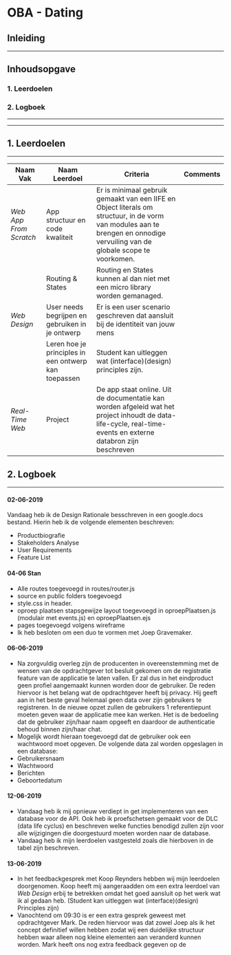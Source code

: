 # OBA - Dating 

## Inleiding
---





## Inhoudsopgave

### 1. Leerdoelen
### 2. Logboek

---
---

## 1. Leerdoelen
---
| Naam Vak | Naam Leerdoel | Criteria | Comments |
| ----------- | ----------------- | -------- | ------ |
| *Web App From Scratch* | App structuur en code kwaliteit | Er is minimaal gebruik gemaakt van een IIFE en Object literals om structuur, in de vorm van modules aan te brengen en onnodige vervuiling van de globale scope te voorkomen. | 
| | Routing & States | Routing en States kunnen al dan niet met een micro library worden gemanaged. | 
| *Web Design* | User needs begrijpen en gebruiken in je ontwerp | Er is een user scenario geschreven dat aansluit bij de identiteit van jouw mens | | 
| | Leren hoe je principles in een ontwerp kan toepassen | Student kan uitleggen wat (interface)(design) principles zijn. | | 
*Real-Time Web* | Project | De app staat online. Uit de documentatie kan worden afgeleid wat het project inhoudt de data-life-cycle, real-time-events en externe databron zijn beschreven |

## 2. Logboek
---

#### 02-06-2019
Vandaag heb ik de Design Rationale besschreven in een google.docs bestand. Hierin heb ik de volgende elementen beschreven:
- Productbiografie
- Stakeholders Analyse
- User Requirements
- Feature List

####  04-06 Stan
- Alle routes toegevoegd in routes/router.js
- source en public folders toegevoegd
- style.css in header. 
- oproep plaatsen stapsgewijze layout toegevoegd in oproepPlaatsen.js (modulair met events.js) en oproepPlaatsen.ejs
- pages toegevoegd volgens wireframe
- Ik heb besloten om een duo te vormen met Joep Gravemaker.


#### 06-06-2019
- Na zorgvuldig overleg zijn de producenten in overeenstemming met de wensen van de opdrachtgever tot besluit gekomen om de registratie feature van de applicatie te laten vallen. Er zal dus in het eindproduct geen profiel aangemaakt kunnen worden door de gebruiker. De reden hiervoor is het belang wat de opdrachtgever heeft bij privacy. Hij geeft aan in het beste geval helemaal geen data over zijn gebruikers te registreren. In de nieuwe opzet zullen de gebruikers 1 referentiepunt moeten geven waar de applicatie mee kan werken. Het is de bedoeling dat de gebruiker zijn/haar naam opgeeft en daardoor de authenticatie behoud binnen zijn/haar chat. 
- Mogelijk wordt hieraan toegevoegd dat de gebruiker ook een wachtwoord moet opgeven. 
De volgende data zal worden opgeslagen in een database:
- Gebruikersnaam
- Wachtwoord
- Berichten
- Geboortedatum

#### 12-06-2019
- Vandaag heb ik mij opnieuw verdiept in get implementeren van een database voor de API. Ook heb ik proefschetsen gemaakt voor de DLC (data life cyclus) en beschreven welke functies benodigd zullen zijn voor alle wijzigingen die doorgestuurd moeten worden naar de database.
- Vandaag heb ik mijn leerdoelen vastgesteld zoals die hierboven in de tabel zijn beschreven.


#### 13-06-2019

- In het feedbackgesprek met Koop Reynders hebben wij mijn leerdoelen doorgenomen. Koop heeft mij aangeraadden om een extra leerdoel van *Web Design* erbij te betrekken omdat het goed aansluit op het werk wat ik al gedaan heb. (Student kan uitleggen wat (interface)(design) Principles zijn)
- Vanochtend om 09:30 is er een extra gesprek geweest met opdrachtgever Mark. De reden hiervoor was dat zowel Joep als ik het concept definitief willen hebben zodat wij een duidelijke structuur hebben waar alleen nog kleine elementen aan veranderd kunnen worden. Mark heeft ons nog extra feedback gegeven op de 






